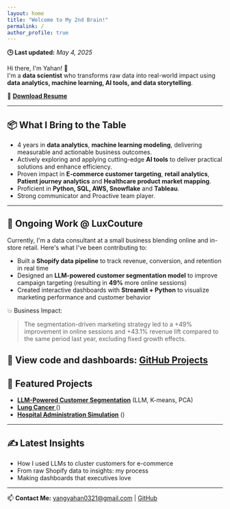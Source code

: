 ```yaml
---
layout: home
title: "Welcome to My 2nd Brain!"
permalink: /
author_profile: true
---
```

**🕒 Last updated:** _May 4, 2025_
<br>

Hi there, I'm Yahan! 👋  
I'm a **data scientist** who transforms raw data into real-world impact using **data analytics, machine learning, AI tools, and data storytelling**.

📄 **[Download Resume](assets/files/Yahan_Yang_Resume.pdf)**

---
## 📦 What I Bring to the Table

- 4 years in **data analytics**, **machine learning modeling**, delivering measurable and actionable business outcomes.
- Actively exploring and applying cutting-edge **AI tools** to deliver practical solutions and enhance efficiency.
- Proven impact in **E-commerce customer targeting**, **retail analytics**, **Patient journey analytics** and **Healthcare product market mapping**.
- Proficient in **Python, SQL, AWS, Snowflake** and **Tableau**.
- Strong communicator and Proactive team player.
---

## 🧠 Ongoing Work @ LuxCouture

Currently, I'm a data consultant at a small business blending online and in-store retail. Here's what I've been contributing to:

- Built a **Shopify data pipeline** to track revenue, conversion, and retention in real time
- Designed an **LLM-powered customer segmentation model** to improve campaign targeting (resulting in **49%** more online sessions)
- Created interactive dashboards with **Streamlit + Python** to visualize marketing performance and customer behavior

💥 Business Impact:
> The segmentation-driven marketing strategy led to a +49% improvement in online sessions and +43.1% revenue lift compared to the same period last year, excluding fixed growth effects.

📁 View code and dashboards: [GitHub Projects](https://github.com/amber-y321)
---
## 📌 Featured Projects
- **[LLM-Powered Customer Segmentation](#)** (LLM, K-means, PCA)
- **[Lung Cancer ](#)** ()
- **[Hospital Administration Simulation](#)** ()
---
  
## ✍️ Latest Insights
- How I used LLMs to cluster customers for e-commerce
- From raw Shopify data to insights: my process
- Making dashboards that executives love

---

📫 **Contact Me:** [yangyahan0321@gmail.com](mailto:yangyahan0321@gmail.com) | [GitHub](https://github.com/amber-y321)
